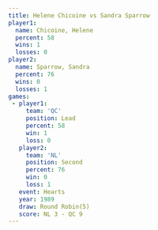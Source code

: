 ```yaml
---
title: Helene Chicoine vs Sandra Sparrow
player1:                
  name: Chicoine, Helene
  percent: 58           
  wins: 1               
  losses: 0             
player2:                
  name: Sparrow, Sandra 
  percent: 76           
  wins: 0               
  losses: 1             
games:
 - player1:        
     team: 'QC'    
     position: Lead
     percent: 58   
     win: 1        
     loss: 0       
   player2:          
     team: 'NL'      
     position: Second
     percent: 76     
     win: 0          
     loss: 1         
   event: Hearts       
   year: 1989          
   draw: Round Robin(5)
   score: NL 3 - QC 9  
---
```

